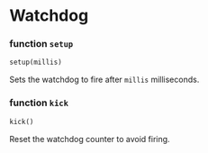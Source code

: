 # Watchdog

### function `setup`
```python
setup(millis)
```

Sets the watchdog to fire after `millis` milliseconds.


### function `kick`
```python
kick()
```

Reset the watchdog counter to avoid firing. 

